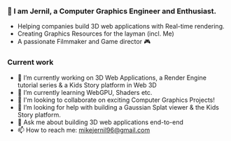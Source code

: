 ### 🧊 I am Jernil, a Computer Graphics Engineer and Enthusiast. 
- Helping companies build 3D web applications with Real-time rendering. 
- Creating Graphics Resources for the layman (incl. Me)
- A passionate Filmmaker and Game director 🎮

### Current work
- 🧊 I’m currently working on 3D Web Applications, a Render Engine tutorial series & a Kids Story platform in Web 3D
- 🌱 I’m currently learning WebGPU, Shaders etc.
- 👥 I'm looking to collaborate on exciting Computer Graphics Projects!
- 🤔 I’m looking for help with building a Gaussian Splat viewer & the Kids Story platform.
- 💬 Ask me about building 3D web applications end-to-end
- 📫 How to reach me: mikejernil96@gmail.com
